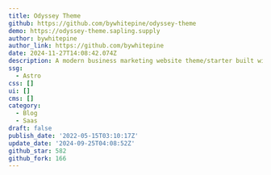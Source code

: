 ```yaml
---
title: Odyssey Theme
github: https://github.com/bywhitepine/odyssey-theme
demo: https://odyssey-theme.sapling.supply
author: bywhitepine
author_link: https://github.com/bywhitepine
date: 2024-11-27T14:08:42.074Z
description: A modern business marketing website theme/starter built with Astro 🚀
ssg:
  - Astro
css: []
ui: []
cms: []
category:
  - Blog
  - Saas
draft: false
publish_date: '2022-05-15T03:10:17Z'
update_date: '2024-09-25T04:08:52Z'
github_star: 582
github_fork: 166
---
```

